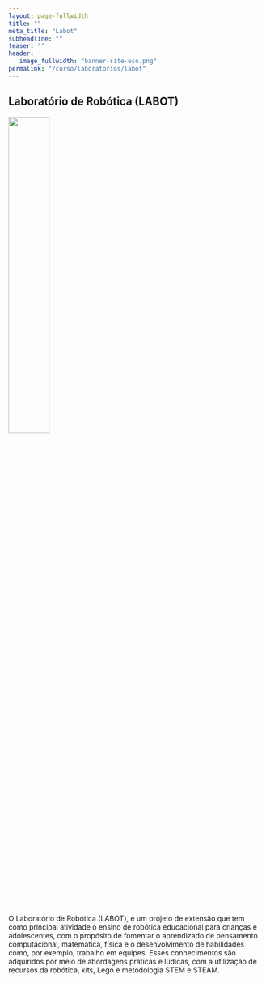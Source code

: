 ```yaml
---
layout: page-fullwidth
title: ""
meta_title: "Labot"
subheadline: ""
teaser: ""
header:
   image_fullwidth: "banner-site-eso.png"
permalink: "/curso/laboratorios/labot"
---
```


## **Laboratório de Robótica (LABOT)**

<img class="img-responsive" src="{{site.urlimg}}logo-labot.png" width="40%" class="align-items: center"/>

O Laboratório de Robótica (LABOT), é um projeto de extensão que tem como principal atividade o ensino de robótica educacional para crianças e adolescentes, com o propósito de fomentar o aprendizado de pensamento computacional, matemática, física e o desenvolvimento de habilidades como, por exemplo, trabalho em equipes. Esses conhecimentos são adquiridos por meio de abordagens práticas e lúdicas, com a utilização de recursos da robótica, kits, Lego e metodologia STEM e STEAM.